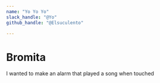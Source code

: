 ```yaml
---
name: "Yo Yo Yo"
slack_handle: "@Yo"
github_handle: "@Elsuculento"

---
```


# Bromita
I wanted to make an alarm that played a song when touched
